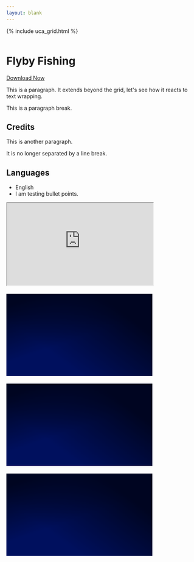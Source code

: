 ```yaml
---
layout: blank
---
```


{% include uca_grid.html %}

<style>
    body {
        background-image: url('../../assets/images/Day.png');
    }
</style>

<!-- PAGE CONTENT STARTS HERE -->

<div class="row">
    <div class="column">
        <h1>Flyby Fishing</h1>
        <a href="./ee" download="ee.txt" class="btn">Download Now</a>
        <p>This is a paragraph. It extends beyond the grid, let's see how it reacts to text wrapping.</p>
        <p>This is a paragraph break.</p>
        <h2>Credits</h2>
        <p>This is another paragraph.</p>
        <p>It is no longer separated by a line break.</p>
        <h2>Languages</h2>
        <ul style="text-align:left">
            <li>English</li>
            <li>I am testing bullet points.</li>
        </ul>
    </div>
    <div class="column">
        <iframe src="https://www.youtube.com/embed/sQAuUaaWoz8?autoplay=1&mute=1" width="384px" height="216px"></iframe>
        <br><br>
        <img src="../../assets/images/Night.png" alt="Image Preview" width="384" height="216">
        <br><br>
        <img src="../../assets/images/Night.png" alt="Image Preview" width="384" height="216">
        <br><br>
        <img src="../../assets/images/Night.png" alt="Image Preview" width="384" height="216">
    </div>
</div>
